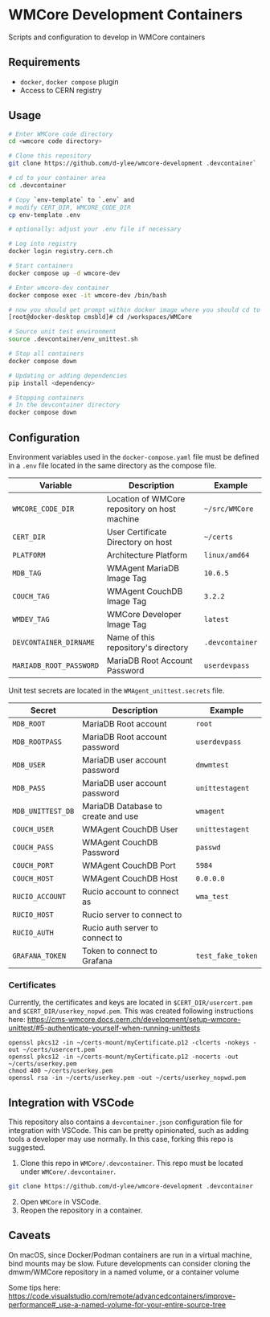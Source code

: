# WMCore Development Containers

Scripts and configuration to develop in WMCore containers

## Requirements
* `docker`, `docker compose` plugin
* Access to CERN registry

## Usage

```bash
# Enter WMCore code directory
cd <wmcore code directory>

# Clone this repository
git clone https://github.com/d-ylee/wmcore-development .devcontainer`

# cd to your container area
cd .devcontainer

# Copy `env-template` to `.env` and
# modify CERT_DIR, WMCORE_CODE_DIR
cp env-template .env

# optionally: adjust your .env file if necessary

# Log into registry
docker login registry.cern.ch

# Start containers
docker compose up -d wmcore-dev

# Enter wmcore-dev container
docker compose exec -it wmcore-dev /bin/bash

# now you should get prompt within docker image where you should cd to /workspaces/WMCore
[root@docker-desktop cmsbld]# cd /workspaces/WMCore

# Source unit test environment
source .devcontainer/env_unittest.sh

# Stop all containers
docker compose down

# Updating or adding dependencies
pip install <dependency>

# Stopping containers
# In the devcontainer directory
docker compose down
```

## Configuration
Environment variables used in the `docker-compose.yaml` file must be defined in a `.env` file located in the same directory as the compose file.

| Variable                | Description                                   | Example         |
| ----------------------- | --------------------------------------------- | --------------- |
| `WMCORE_CODE_DIR`       | Location of WMCore repository on host machine | `~/src/WMCore`  |
| `CERT_DIR`              | User Certificate Directory on host            | `~/certs`       |
| `PLATFORM`              | Architecture Platform                         | `linux/amd64`   |
| `MDB_TAG`               | WMAgent MariaDB Image Tag                     | `10.6.5`        |
| `COUCH_TAG`             | WMAgent CouchDB Image Tag                     | `3.2.2`         |
| `WMDEV_TAG`             | WMCore Developer Image Tag                    | `latest`        |
| `DEVCONTAINER_DIRNAME`  | Name of this repository's directory           | `.devcontainer` |
| `MARIADB_ROOT_PASSWORD` | MariaDB Root Account Password                 | `userdevpass`   |

Unit test secrets are located in the `WMAgent_unittest.secrets` file.

| Secret            | Description                        | Example           |
| ----------------- | ---------------------------------- | ----------------- |
| `MDB_ROOT`        | MariaDB Root account               | `root`            |
| `MDB_ROOTPASS`    | MariaDB Root account password      | `userdevpass`     |
| `MDB_USER`        | MariaDB user account password      | `dmwmtest`        |
| `MDB_PASS`        | MariaDB user account password      | `unittestagent`   |
| `MDB_UNITTEST_DB` | MariaDB Database to create and use | `wmagent`         |
| `COUCH_USER`      | WMAgent CouchDB User               | `unittestagent`   |
| `COUCH_PASS`      | WMAgent CouchDB Password           | `passwd`          |
| `COUCH_PORT`      | WMAgent CouchDB Port               | `5984`            |
| `COUCH_HOST`      | WMAgent CouchDB Host               | `0.0.0.0`         |
| `RUCIO_ACCOUNT`   | Rucio account to connect as        | `wma_test`        |
| `RUCIO_HOST`      | Rucio server to connect to         |                   |
| `RUCIO_AUTH`      | Rucio auth server to connect to    |                   |
| `GRAFANA_TOKEN`   | Token to connect to Grafana        | `test_fake_token` |

### Certificates
Currently, the certificates and keys are located in `$CERT_DIR/usercert.pem` and `$CERT_DIR/userkey_nopwd.pem`. This was created following instructions here: https://cms-wmcore.docs.cern.ch/development/setup-wmcore-unittest/#5-authenticate-yourself-when-running-unittests

```
openssl pkcs12 -in ~/certs-mount/myCertificate.p12 -clcerts -nokeys -out ~/certs/usercert.pem`
openssl pkcs12 -in ~/certs-mount/myCertificate.p12 -nocerts -out ~/certs/userkey.pem
chmod 400 ~/certs/userkey.pem
openssl rsa -in ~/certs/userkey.pem -out ~/certs/userkey_nopwd.pem
```

## Integration with VSCode
This repository also contains a `devcontainer.json` configuration file for integration with VSCode. This can be pretty opinionated, such as adding tools a developer may use normally. In this case, forking this repo is suggested.

1. Clone this repo in `WMCore/.devcontainer`. This repo must be located under `WMCore/.devcontainer`.
```bash
git clone https://github.com/d-ylee/wmcore-development .devcontainer
```

2. Open `WMCore` in VSCode.
3. Reopen the repository in a container.

## Caveats
On macOS, since Docker/Podman containers are run in a virtual machine, bind mounts may be slow. Future developments can consider cloning the dmwm/WMCore repository in a named volume, or a container volume

Some tips here: https://code.visualstudio.com/remote/advancedcontainers/improve-performance#_use-a-named-volume-for-your-entire-source-tree